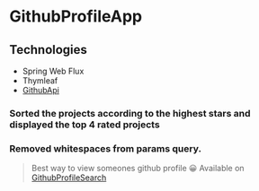 # GithubProfileApp
## Technologies
  - Spring Web Flux
  - Thymleaf
  - [GithubApi](https://api.github.com/users)
### Sorted the projects according to the highest stars and displayed the top 4 rated projects
### Removed whitespaces from params query.
>Best way to view someones github profile 😀
>Available on [GithubProfileSearch](https://githubsearchprofilenames.herokuapp.com/)
